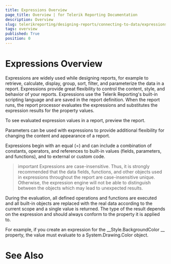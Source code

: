 ```yaml
---
title: Expressions Overview
page_title: Overview | for Telerik Reporting Documentation
description: Overview
slug: telerikreporting/designing-reports/connecting-to-data/expressions/overview
tags: overview
published: True
position: 0
---
```


# Expressions Overview



Expressions are widely used while designing reports, for example to
		retrieve, calculate, display, group, sort, filter, and parameterize the
		data in a report. Expressions provide great flexibility to control the
		content, style, and behavior of your reports. Expressions use the Telerik
		Reporting's built-in scripting language and are saved in the report
		definition. When the report runs, the report processor evaluates the
		expressions and substitutes the expression results for the property values.


To see evaluated expression values in a report, preview the report.


Parameters can be used with expressions to provide additional
		flexibility for changing the content and appearance of a report.


Expressions begin with an equal (=) and can include a combination
		of constants, operators, and references to built-in values (fields, parameters,
		and functions), and to external or custom code.


>important Expressions are case-insensitive. Thus, it is strongly recommended that the data fields, functions,          and other objects used in expressions throughout the report are case-insensitive unique. Otherwise,           the expression engine will not be able to distinguish between the objects which may lead to unexpected results.        


During the evaluation, all defined operations and functions are
		executed and all built-in objects are replaced with the real data according
		to the current scope and a single value is returned. The type of the
		result depends on the expression and should always conform to the property
		it is applied to.


For example, if you create an expression for the 
__Style.BackgroundColor
__		property, the value must evaluate to a System.Drawing.Color object.


# See Also

